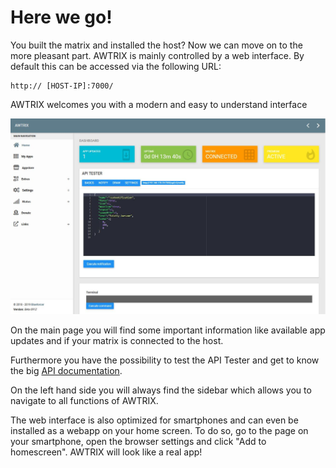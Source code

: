 
# Here we go!

You built the matrix and installed the host? Now we can move on to the more pleasant part.
AWTRIX is mainly controlled by a web interface. By default this can be accessed via the following URL:
``` URL
http:// [HOST-IP]:7000/
```

AWTRIX welcomes you with a modern and easy to understand interface

![](\assets\home.jpg)


On the main page you will find some important information like available app updates and if your matrix is connected to the host.

Furthermore you have the possibility to test the API Tester and get to know the big [API documentation](/en-en/api).

On the left hand side you will always find the sidebar which allows you to navigate to all functions of AWTRIX.

The web interface is also optimized for smartphones and can even be installed as a webapp on your home screen.
To do so, go to the page on your smartphone, open the browser settings and click "Add to homescreen". AWTRIX will look like a real app!
